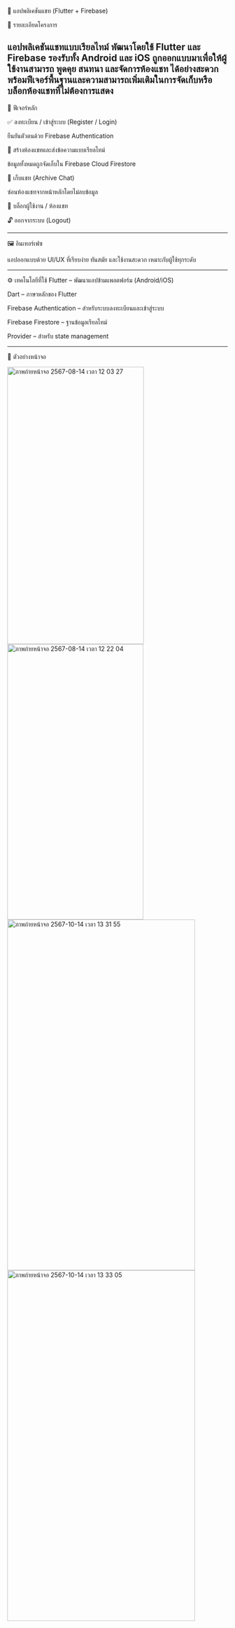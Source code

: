 💬 แอปพลิเคชันแชท (Flutter + Firebase)


📱 รายละเอียดโครงการ

แอปพลิเคชันแชทแบบเรียลไทม์ พัฒนาโดยใช้ Flutter และ Firebase รองรับทั้ง Android และ iOS
ถูกออกแบบมาเพื่อให้ผู้ใช้งานสามารถ พูดคุย สนทนา และจัดการห้องแชท ได้อย่างสะดวก พร้อมฟีเจอร์พื้นฐานและความสามารถเพิ่มเติมในการจัดเก็บหรือบล็อกห้องแชทที่ไม่ต้องการแสดง
-----------------------------------------------------

🔐 ฟีเจอร์หลัก

✅ ลงทะเบียน / เข้าสู่ระบบ (Register / Login)

ยืนยันตัวตนด้วย Firebase Authentication

💬 สร้างห้องแชทและส่งข้อความแบบเรียลไทม์

ข้อมูลทั้งหมดถูกจัดเก็บใน Firebase Cloud Firestore

📂 เก็บแชท (Archive Chat)

ซ่อนห้องแชทจากหน้าหลักโดยไม่ลบข้อมูล

🚫 บล็อกผู้ใช้งาน / ห้องแชท

🔓 ออกจากระบบ (Logout)

-----------------------------------------------------
🖼️ อินเทอร์เฟซ

แอปออกแบบด้วย UI/UX ที่เรียบง่าย ทันสมัย และใช้งานสะดวก เหมาะกับผู้ใช้ทุกระดับ

-----------------------------------------------------
⚙️ เทคโนโลยีที่ใช้
Flutter – พัฒนาแอปข้ามแพลตฟอร์ม (Android/iOS)

Dart – ภาษาหลักของ Flutter

Firebase Authentication – สำหรับระบบลงทะเบียนและเข้าสู่ระบบ

Firebase Firestore – ฐานข้อมูลเรียลไทม์

Provider  – สำหรับ state management 

-----------------------------------------------------
📸 ตัวอย่างหน้าจอ 


<img width="312" height="634" alt="ภาพถ่ายหน้าจอ 2567-08-14 เวลา 12 03 27" src="https://github.com/user-attachments/assets/306fabf7-8636-4ad9-995f-d00b1014a8a4" />
<img width="311" height="630" alt="ภาพถ่ายหน้าจอ 2567-08-14 เวลา 12 22 04" src="https://github.com/user-attachments/assets/94710d9f-5801-47e3-aba1-f18f7adbea3e" />
<img width="429" height="802" alt="ภาพถ่ายหน้าจอ 2567-10-14 เวลา 13 31 55" src="https://github.com/user-attachments/assets/f831e580-48d5-4160-abfb-a6e0cddbae26" />
<img width="429" height="802" alt="ภาพถ่ายหน้าจอ 2567-10-14 เวลา 13 33 05" src="https://github.com/user-attachments/assets/9b5924fb-b679-419e-911f-47ff7205aefb" />

